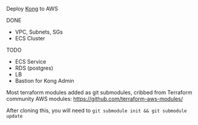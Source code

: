 
Deploy [Kong](https://konghq.com/kong-community-edition/) to AWS

DONE

- VPC, Subnets, SGs
- ECS Cluster

TODO

- ECS Service
- RDS (postgres)
- LB
- Bastion for Kong Admin

Most terraform modules added as git submodules, cribbed from Terraform community AWS modules:
https://github.com/terraform-aws-modules/

After cloning this, you will need to `git submodule init && git submodule update`
